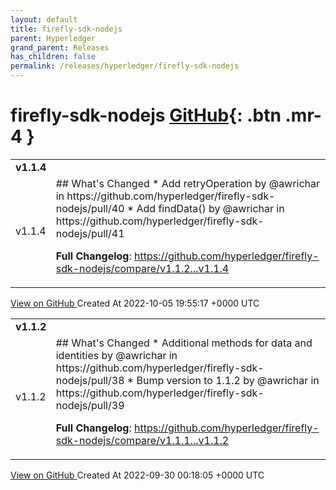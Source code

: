 ```yaml
---
layout: default
title: firefly-sdk-nodejs
parent: Hyperledger
grand_parent: Releases
has_children: false
permalink: /releases/hyperledger/firefly-sdk-nodejs
---
```


# firefly-sdk-nodejs <span class="fs-3 right-align">[GitHub](https://github.com/hyperledger/firefly-sdk-nodejs){: .btn .mr-4 }</span>


<div>
    <table>
        <tr>
            <td colspan="2">
                <b>
                    v1.1.4
                </b>
            </td>
        </tr>
        <tr>
            <td>
                <span class="chip">
                    v1.1.4
                </span>
            </td>
            <td>
                ## What's Changed
* Add retryOperation by @awrichar in https://github.com/hyperledger/firefly-sdk-nodejs/pull/40
* Add findData() by @awrichar in https://github.com/hyperledger/firefly-sdk-nodejs/pull/41


**Full Changelog**: https://github.com/hyperledger/firefly-sdk-nodejs/compare/v1.1.2...v1.1.4
            </td>
        </tr>
    </table>
    <a href="https://github.com/hyperledger/firefly-sdk-nodejs/releases/tag/v1.1.4" class=".btn">
        View on GitHub
    </a>
    <span class="right-align">
        Created At 2022-10-05 19:55:17 +0000 UTC
    </span>
</div>

<div>
    <table>
        <tr>
            <td colspan="2">
                <b>
                    v1.1.2
                </b>
            </td>
        </tr>
        <tr>
            <td>
                <span class="chip">
                    v1.1.2
                </span>
            </td>
            <td>
                ## What's Changed
* Additional methods for data and identities by @awrichar in https://github.com/hyperledger/firefly-sdk-nodejs/pull/38
* Bump version to 1.1.2 by @awrichar in https://github.com/hyperledger/firefly-sdk-nodejs/pull/39


**Full Changelog**: https://github.com/hyperledger/firefly-sdk-nodejs/compare/v1.1.1...v1.1.2
            </td>
        </tr>
    </table>
    <a href="https://github.com/hyperledger/firefly-sdk-nodejs/releases/tag/v1.1.2" class=".btn">
        View on GitHub
    </a>
    <span class="right-align">
        Created At 2022-09-30 00:18:05 +0000 UTC
    </span>
</div>

